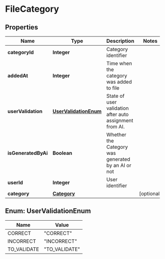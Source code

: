 

# FileCategory


## Properties

| Name | Type | Description | Notes |
|------------ | ------------- | ------------- | -------------|
|**categoryId** | **Integer** | Category identifier |  |
|**addedAt** | **Integer** | Time when the category was added to file |  |
|**userValidation** | [**UserValidationEnum**](#UserValidationEnum) | State of user validation after auto assignment from AI. |  |
|**isGeneratedByAi** | **Boolean** | Whether the Category was generated by an AI or not |  |
|**userId** | **Integer** | User identifier |  |
|**category** | [**Category**](Category.md) |  |  [optional] |



## Enum: UserValidationEnum

| Name | Value |
|---- | -----|
| CORRECT | &quot;CORRECT&quot; |
| INCORRECT | &quot;INCORRECT&quot; |
| TO_VALIDATE | &quot;TO_VALIDATE&quot; |



